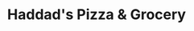 ---
title: "Haddad's Pizza & Grocery"
url: /middle-sackville/haddads-pizza-und-grocery/
shop: Lebensmittel
---